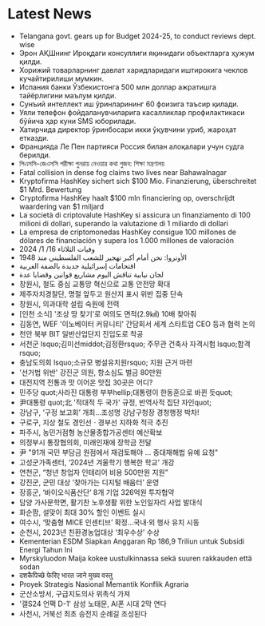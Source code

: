 # Latest News
-  Telangana govt. gears up for Budget 2024-25, to conduct reviews dept. wise
-  Эрон АҚШнинг Ироқдаги консуллиги яқинидаги объектларга ҳужум қилди.
-  Хорижий товарларнинг давлат харидларидаги иштирокига чеклов кучайтирилиши мумкин.
-  Испания банки Ўзбекистонга 500 млн доллар ажратишга тайёрлигини маълум қилди.
-  Сунъий интеллект иш ўринларининг 60 фоизига таъсир қилади.
-  Уяли телефон фойдаланувчиларига касалликлар профилактикаси бўйича ҳар куни SMS юборилади.
-  Хатирчида директор ўринбосари икки ўқувчини уриб, жароҳат етказди.
-  Францияда Ле Пен партияси Россия билан алоқалари учун судга берилди.
-  পিএসসি-জেএসসি পরীক্ষা পুনরায় নেওয়ার কথা গুজব: শিক্ষা মন্ত্রণালয়
-  Fatal collision in dense fog claims two lives near Bahawalnagar
-  Kryptofirma HashKey sichert sich $100 Mio. Finanzierung, überschreitet $1 Mrd. Bewertung
-  Cryptofirma HashKey haalt $100 mln financiering op, overschrijdt waardering van $1 miljard
-  La società di criptovalute HashKey si assicura un finanziamento di 100 milioni di dollari, superando la valutazione di 1 miliardo di dollari
-  La empresa de criptomonedas HashKey consigue 100 millones de dólares de financiación y supera los 1.000 millones de valoración
-  وفيات الثلاثاء 16/ 1/ 2024
-  الأونروا: نحن أمام أكبر تهجير للشعب الفلسطيني منذ 1948
-  اقتحامات إسرائيلية جديدة بالضفة الغربية
-  لجان نيابية تناقش اليوم مشاريع قوانين وقضايا عدة
-  창원시, 철도 중심 교통망 혁신으로 교통 안전망 확대
-  제주자치경찰단, 명절 앞두고 원산지 표시 위반 집중 단속
-  창원시, 의과대학 설립 숙원에 전력
-  [인천 소식] '조상 땅 찾기'로 여의도 면적(2.9㎢) 10배 찾아줘
-  김동연, WEF '이노베이터 커뮤니티' 간담회서 세계 스타트업 CEO 등과 협력 논의
-  천안 북부 BIT 일반산업단지 진입도로 착공
-  서천군 lsquo;김미선middot;김정환rsquo; 주무관 건축사 자격시험 lsquo;합격rsquo;
-  충남도의회 lsquo;소규모 병설유치원rsquo; 지원 근거 마련
-  '선거법 위반' 강진군 의원, 항소심도 벌금 80만원
-  대전지역 전통과 맛 이어온 맛집 30곳은 어디?
-  민주당 quot;사라진 대통령 부부hellip;대통령이 한동훈으로 바뀐 듯quot;
-  尹대통령 quot;北 '적대적 두 국가' 규정, 반역사적 집단 자인quot;
-  강남구, ‘구정 보고회’ 개최...조성명 강남구청장 경청행정 박차!
-  구로구, 지상 철도 경인선ㆍ경부선 지하화 적극 추진
-  파주시, 농민거점형 농산물종합가공센터 예산확보
-  의정부시 통장협의회, 미래인재에 장학금 전달
-  尹 "91개 국민 부담금 원점에서 재검토해야 … 중대재해법 유예 요청"
-  고성군가족센터, ‘2024년 겨울학기 행복한 학교’ 개강
-  연천군, “청년 창업자 인테리어 비용 500만원 지원”
-  강진군, 군민 대상 ‘찾아가는 디지털 배움터’ 운영
-  장흥군, ‘바이오식품산단’ 8개 기업 326억원 투자협약
-  담양 가사문학면, 활기찬 노후생활 위한 노인일자리 사업 발대식
-  화순팜, 설맞이 최대 30% 할인 이벤트 실시
-  여수시, ‘맞춤형 MICE 인센티브’ 확정…국내·외 행사 유치 시동
-  순천시, 2023년 친환경농업대상 ‘최우수상’ 수상
-  Kementerian ESDM Siapkan Anggaran Rp 186,9 Triliun untuk Subsidi Energi Tahun Ini
-  Myrskyluodon Maija kokee uustulkinnassa sekä suuren rakkauden että sodan
-  दशकैपिच्छे फेरिए भारत जाने मुख्य वस्तु
-  Proyek Strategis Nasional Memantik Konflik Agraria
-  군산소방서, 구급지도의사 위촉식 가져
-  '갤S24 언팩 D-1' 삼성 노태문, AI폰 시대 2막 연다
-  사천시, 거북선 최초 승전지 순례길 조성된다

